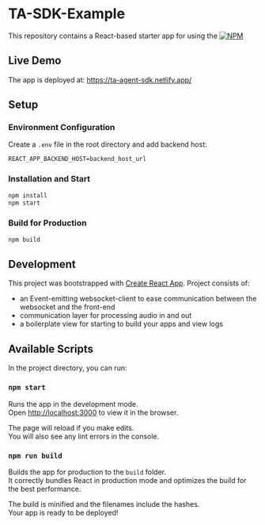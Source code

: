 # TA-SDK-Example

This repository contains a React-based starter app for using the [![NPM](https://nodei.co/npm/ta-agent-sdk.svg?style=mini)](https://www.npmjs.com/package/ta-agent-sdk)

## Live Demo

The app is deployed at: https://ta-agent-sdk.netlify.app/

## Setup

### Environment Configuration

Create a `.env` file in the root directory and add backend host:

```env
REACT_APP_BACKEND_HOST=backend_host_url
```

### Installation and Start

```bash
npm install
npm start
```

### Build for Production

```bash
npm build
```

## Development

This project was bootstrapped with [Create React App](https://github.com/facebook/create-react-app).
Project consists of:

- an Event-emitting websocket-client to ease communication between the websocket and the front-end
- communication layer for processing audio in and out
- a boilerplate view for starting to build your apps and view logs

## Available Scripts

In the project directory, you can run:

### `npm start`

Runs the app in the development mode.\
Open [http://localhost:3000](http://localhost:3000) to view it in the browser.

The page will reload if you make edits.\
You will also see any lint errors in the console.

### `npm run build`

Builds the app for production to the `build` folder.\
It correctly bundles React in production mode and optimizes the build for the best performance.

The build is minified and the filenames include the hashes.\
Your app is ready to be deployed!
